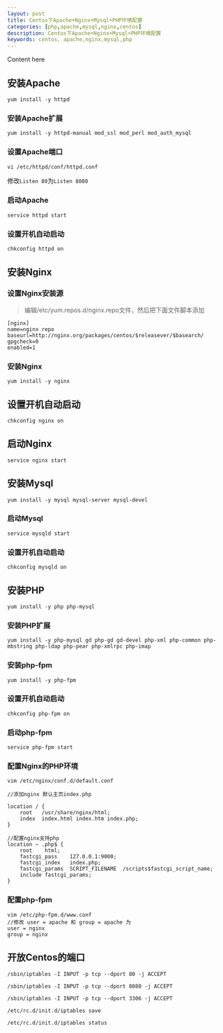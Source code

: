 ```yaml
---
layout: post
title: Centos下Apache+Nginx+Mysql+PHP环境配置
categories: [php,apache,mysql,nginx,centos]
description: Centos下Apache+Nginx+Mysql+PHP环境配置
keywords: centos, apache,nginx,mysql,php
---
```


Content here

## 安装Apache

```shell
yum install -y httpd
```

### 安装Apache扩展

```shell
yum install -y httpd-manual mod_ssl mod_perl mod_auth_mysql
```

### 设置Apache端口

```shell
vi /etc/httpd/conf/httpd.conf
```

修改`Listen 80`为`Listen 8080`

### 启动Apache

```shell
service httpd start
```

### 设置开机自动启动
```shell
chkconfig httpd on
```

## 安装Nginx
### 设置Nginx安装源

> 编辑/etc/yum.repos.d/nginx.repo文件，然后把下面文件脚本添加

```
[nginx]
name=nginx repo
baseurl=http://nginx.org/packages/centos/$releasever/$basearch/
gpgcheck=0
enabled=1
```

### 安装Nginx

```shell
yum install -y nginx
```

## 设置开机自动启动

```shell
chkconfig nginx on
```

## 启动Nginx

```shell
service nginx start
```

## 安装Mysql

```shell
yum install -y mysql mysql-server mysql-devel
```

### 启动Mysql

```shell
service mysqld start
```

### 设置开机自动启动

```shell
chkconfig mysqld on
```

## 安装PHP

```shell
yum install -y php php-mysql
```

### 安装PHP扩展

```shell
yum install -y php-mysql gd php-gd gd-devel php-xml php-common php-mbstring php-ldap php-pear php-xmlrpc php-imap
```

### 安装php-fpm

```shell
yum install -y php-fpm
```

### 设置开机自动启动

```shell
chkconfig php-fpm on 
```

### 启动php-fpm

```shell
service php-fpm start
```

### 配置Nginx的PHP环境

```shell
vim /etc/nginx/conf.d/default.conf 
```

```
//添加nginx 默认主页index.php 

location / {
	root   /usr/share/nginx/html;
	index  index.html index.htm index.php;
}

//配置nginx支持php
location ~ .php$ {
	root	html;
	fastcgi_pass	127.0.0.1:9000;
	fastcgi_index	index.php;
	fastcgi_params  SCRIPT_FILENAME  /scripts$fastcgi_script_name;
	include	fastcgi_params;
}
```

### 配置php-fpm

```shell
vim /etc/php-fpm.d/www.conf
//修改 user = apache 和 group = apache 为
user = nginx
group = nginx
```


## 开放Centos的端口

```shell
/sbin/iptables -I INPUT -p tcp --dport 80 -j ACCEPT
```

```shell
/sbin/iptables -I INPUT -p tcp --dport 8080 -j ACCEPT
```

```shell
/sbin/iptables -I INPUT -p tcp --dport 3306 -j ACCEPT
```

```shell
/etc/rc.d/init.d/iptables save
```

```shell
/etc/rc.d/init.d/iptables status
```